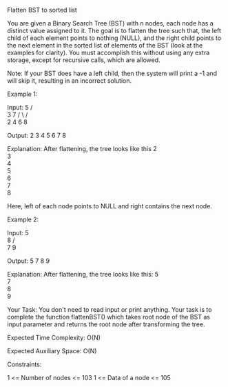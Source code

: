 Flatten BST to sorted list

You are given a Binary Search Tree (BST) with n nodes, each node has a distinct value assigned to it. The goal is to flatten the tree such that, the left child of each element points to nothing (NULL), and the right child points to the next element in the sorted list of elements of the BST (look at the examples for clarity). You must accomplish this without using any extra storage, except for recursive calls, which are allowed.

Note: If your BST does have a left child, then the system will print a -1 and will skip it, resulting in an incorrect solution.

Example 1:

Input:
          5
        /    \
       3      7
      /  \    /   \
     2   4    6      8

Output: 2 3 4 5 6 7 8

Explanation: 
After flattening, the tree looks
like this
    2
     \
      3
       \
        4
         \
          5
           \
            6
             \
              7
               \
                8

Here, left of each node points
to NULL and right contains the
next node.


Example 2:

Input:
       5
        \
         8
       /   \
      7     9  

Output: 5 7 8 9

Explanation:
After flattening, the tree looks like this:
   5
    \
     7
      \
       8
        \
         9


Your Task:
You don't need to read input or print anything. Your task is to complete the function flattenBST() which takes root node of the BST as input parameter and returns the root node after transforming the tree.

Expected Time Complexity: O(N)

Expected Auxiliary Space: O(N)

Constraints:

1 <= Number of nodes <= 103
1 <= Data of a node <= 105